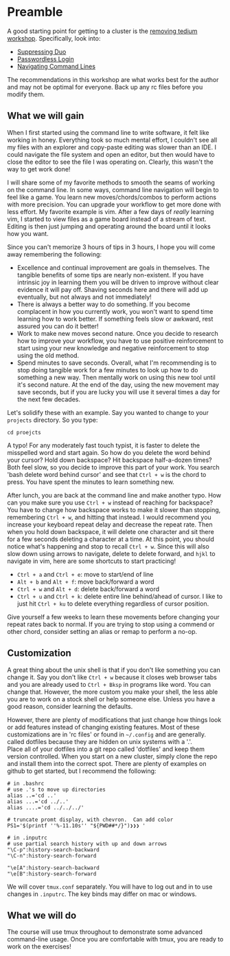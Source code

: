 # Preamble

A good starting point for getting to a cluster is the 
[removing tedium workshop](https://github.com/PrincetonUniversity/removing_tedium).
Specifically, look into:
 - [Suppressing Duo](https://github.com/PrincetonUniversity/removing_tedium/tree/master/01_suppressing_duo)
 - [Passwordless Login](https://github.com/PrincetonUniversity/removing_tedium/tree/master/02_passwordless_logins)
 - [Navigating Command Lines](https://github.com/PrincetonUniversity/removing_tedium/tree/master/04_navigating_command_line)

The recommendations in this workshop are what works best for the author and
may not be optimal for everyone.  Back up any rc files before you modify them.

## What we will gain
When I first started using the command line to write software, it felt like
working in honey.  Everything took so much mental effort, I couldn't see all
my files with an explorer and copy-paste editing was slower than an IDE.  I
could navigate the file system and open an editor, but then would have to
close the editor to see the file I was operating on.  Clearly, this wasn't the
way to get work done!

I will share some of my favorite methods to smooth the seams of working on the
command line.  In some ways, command line navigation will begin to feel like
a game.  You learn new moves/chords/combos to perform actions with more
precision.  You can upgrade your workflow to get more done with less effort.
My favorite example is vim.  After a few days of *really* learning vim,
I started to view files as a game board instead of a stream of text.  Editing
is then just jumping and operating around the board until it looks how you want.

Since you can't memorize 3 hours of tips in 3 hours, I hope you will come away
remembering the following:
 - Excellence and continual improvement are goals in themselves.  The
   tangible benefits of some tips are nearly non-existent.  If you have
   intrinsic joy in learning them you will be driven to improve without
   clear evidence it will pay off.  Shaving seconds here and there will
   add up eventually, but not always and not immediately!
 - There is always a better way to do something.  If you become complacent in
   how you currently work, you won't want to spend time learning how to work
   better.  If something feels slow or awkward, rest assured you can do it better!
 - Work to make new moves second nature.  Once you decide to research how to
   improve your workflow, you have to use positive reinforcement to start using
   your new knowledge and negative reinforcement to stop using the old method.
 - Spend minutes to save seconds.  Overall, what I'm recommending is to stop
   doing tangible work for a few minutes to look up how to do something a new
   way.  Then mentally work on using this new tool until it's second nature.
   At the end of the day, using the new movement may save seconds, but if you
   are lucky you will use it several times a day for the next few decades.

Let's solidify these with an example.  Say you wanted to change to your
`projects` directory.  So you type:
```
cd proejcts
```
A typo!  For any moderately fast touch typist, it is faster to delete the
misspelled word and start again.  So how do you delete the word behind your
cursor?  Hold down backspace?  Hit backspace half-a-dozen times?  Both feel
slow, so you decide to improve this part of your work.  You search
'bash delete word behind cursor' and see that `Ctrl + w`
is the chord to press.  You have spent the minutes to learn something new.

After lunch, you are back at the command line and make another typo.  How can
you make sure you use `Ctrl + w` instead of reaching for backspace?  You have
to change how backspace works to make it slower than stopping, remembering
`Ctrl + w`, and hitting that instead.  I would recommend you increase your
keyboard repeat delay and decrease the repeat rate.  Then when you hold down
backspace, it will delete one character and sit there for a few seconds
deleting a character at a time.  At this point, you should notice what's
happening and stop to recall `Ctrl + w`.  Since this will also slow down using
arrows to navigate, delete to delete forward, and `hjkl` to navigate in vim,
here are some shortcuts to start practicing!
 - `Ctrl + a` and `Ctrl + e`: move to start/end of line
 - `Alt + b` and `Alt + f`: move back/forward a word
 - `Ctrl + w` and `Alt + d`: delete back/forward a word
 - `Ctrl + u` and `Ctrl + k`: delete entire line behind/ahead of cursor.
   I like to just hit `Ctrl + ku` to delete everything regardless of cursor
   position.

Give yourself a few weeks to learn these movements before changing your repeat
rates back to normal.  If you are trying to stop using a commend or other
chord, consider setting an alias or remap to perform a no-op.

## Customization
A great thing about the unix shell is that if you don't like something you
can change it.  Say you don't like `Ctrl + w` because it closes web browser
tabs and you are already used to `Ctrl + Bksp` in programs like word.  You can
change that.  However, the more custom you make your shell, the less able you
are to work on a stock shell or help someone else.  Unless you have a good
reason, consider learning the defaults.

However, there are plenty of modifications that just change how things look
or add features instead of changing existing features.  Most of these
customizations are in 'rc files' or found in `~/.config` and are generally.
called dotfiles because they are hidden on unix systems with a '.'.  
Place all of your dotfiles into a git repo called 'dotfiles' and keep 
them version controlled.  When you start on a new cluster, simply clone the
repo and install them into the correct spot.  There are plenty of examples
on github to get started, but I recommend the following:

```
# in .bashrc
# use .'s to move up directories
alias ..='cd ..'
alias ...='cd ../..'
alias ....='cd ../../../'

# truncate promt display, with chevron.  Can add color
PS1='$(printf ''%-11.10s'' "${PWD##*/}")❯❯❯ '
```

```
# in .inputrc
# use partial search history with up and down arrows
"\C-p":history-search-backward
"\C-n":history-search-forward

"\e[A":history-search-backward
"\e[B":history-search-forward
```

We will cover `tmux.conf` separately.  You will have to log out and in to use
changes in `.inputrc`.  The key binds may differ on mac or windows.

## What we will do
The course will use tmux throughout to demonstrate some advanced command-line
usage.  Once you are comfortable with tmux, you are ready to work on the
exercises!
